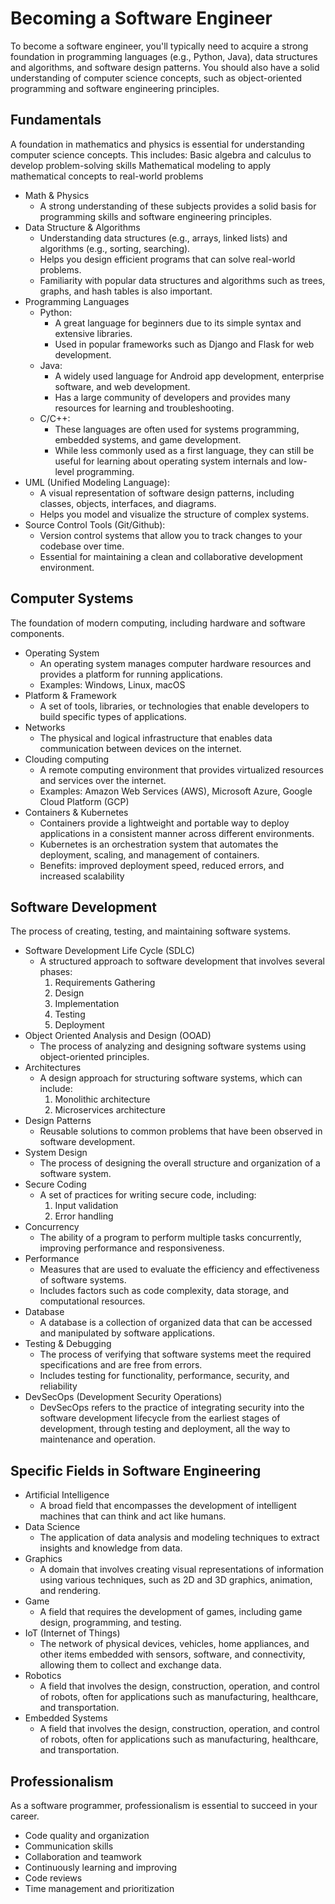 # Becoming a Software Engineer
To become a software engineer, you'll typically need to acquire a strong foundation in programming languages (e.g., Python, Java), data structures and algorithms, and software design patterns. You should also have a solid understanding of computer science concepts, such as object-oriented programming and software engineering principles. 

## Fundamentals
A foundation in mathematics and physics is essential for understanding computer science concepts.
This includes:
Basic algebra and calculus to develop problem-solving skills
Mathematical modeling to apply mathematical concepts to real-world problems
<!-- toc -->
- Math & Physics
    - A strong understanding of these subjects provides a solid basis for programming skills and software engineering principles.
- Data Structure & Algorithms
    - Understanding data structures (e.g., arrays, linked lists) and algorithms (e.g., sorting, searching).
    - Helps you design efficient programs that can solve real-world problems.
    - Familiarity with popular data structures and algorithms such as trees, graphs, and hash tables is also important.
- Programming Languages
    - Python:
        - A great language for beginners due to its simple syntax and extensive libraries.
        - Used in popular frameworks such as Django and Flask for web development.
    - Java:
        - A widely used language for Android app development, enterprise software, and web development.
        - Has a large community of developers and provides many resources for learning and troubleshooting.
    - C/C++:
        - These languages are often used for systems programming, embedded systems, and game development.
        - While less commonly used as a first language, they can still be useful for learning about operating system internals and low-level programming.
- UML (Unified Modeling Language):
    - A visual representation of software design patterns, including classes, objects, interfaces, and diagrams.
    - Helps you model and visualize the structure of complex systems.
- Source Control Tools (Git/Github):
    - Version control systems that allow you to track changes to your codebase over time.
    - Essential for maintaining a clean and collaborative development environment.
<!-- tocstop -->

## Computer Systems
The foundation of modern computing, including hardware and software components.
<!-- toc -->
- Operating System
    - An operating system manages computer hardware resources and provides a platform for running applications.
    - Examples: Windows, Linux, macOS
- Platform & Framework
    - A set of tools, libraries, or technologies that enable developers to build specific types of applications.
- Networks 
    - The physical and logical infrastructure that enables data communication between devices on the internet.
- Clouding computing
    - A remote computing environment that provides virtualized resources and services over the internet.
    - Examples: Amazon Web Services (AWS), Microsoft Azure, Google Cloud Platform (GCP)
- Containers & Kubernetes
    - Containers provide a lightweight and portable way to deploy applications in a consistent manner across different environments.
    - Kubernetes is an orchestration system that automates the deployment, scaling, and management of containers.
    - Benefits: improved deployment speed, reduced errors, and increased scalability
<!-- tocstop -->

## Software Development 
The process of creating, testing, and maintaining software systems.
<!-- toc -->
- Software Development Life Cycle (SDLC)
    - A structured approach to software development that involves several phases:
        1. Requirements Gathering
        2. Design
        3. Implementation
        4. Testing
        5. Deployment
- Object Oriented Analysis and Design (OOAD)
    - The process of analyzing and designing software systems using object-oriented principles.
- Architectures
    - A design approach for structuring software systems, which can include:
        1. Monolithic architecture
        2. Microservices architecture
- Design Patterns
    - Reusable solutions to common problems that have been observed in software development.
- System Design
    - The process of designing the overall structure and organization of a software system.
- Secure Coding
    - A set of practices for writing secure code, including:
        1. Input validation
        2. Error handling
- Concurrency
    - The ability of a program to perform multiple tasks concurrently, improving performance and responsiveness.
- Performance
    - Measures that are used to evaluate the efficiency and effectiveness of software systems.
    - Includes factors such as code complexity, data storage, and computational resources.
- Database
    - A database is a collection of organized data that can be accessed and manipulated by software applications.
- Testing & Debugging
    - The process of verifying that software systems meet the required specifications and are free from errors.
    - Includes testing for functionality, performance, security, and reliability
- DevSecOps (Development Security Operations)
    - DevSecOps refers to the practice of integrating security into the software development lifecycle from the earliest stages of development, through testing and deployment, all the way to maintenance and operation.
<!-- tocstop -->

## Specific Fields in Software Engineering
<!-- toc -->
- Artificial Intelligence
    - A broad field that encompasses the development of intelligent machines that can think and act like humans.
- Data Science
    - The application of data analysis and modeling techniques to extract insights and knowledge from data.
- Graphics
    - A domain that involves creating visual representations of information using various techniques, such as 2D and 3D graphics, animation, and rendering.
- Game
    - A field that requires the development of games, including game design, programming, and testing.
- IoT (Internet of Things)
    - The network of physical devices, vehicles, home appliances, and other items embedded with sensors, software, and connectivity, allowing them to collect and exchange data.
- Robotics
    - A field that involves the design, construction, operation, and control of robots, often for applications such as manufacturing, healthcare, and transportation.
- Embedded Systems
    - A field that involves the design, construction, operation, and control of robots, often for applications such as manufacturing, healthcare, and transportation.
<!-- tocstop -->

## Professionalism
As a software programmer, professionalism is essential to succeed in your career.
<!-- toc -->
- Code quality and organization
- Communication skills
- Collaboration and teamwork
- Continuously learning and improving
- Code reviews
- Time management and prioritization
<!-- tocstop -->
